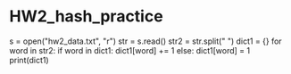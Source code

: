 # HW2_hash_practice
s = open("hw2_data.txt", "r")
str = s.read()
str2 = str.split(" ")
dict1 = {}
for word in str2:
  if word in dict1:
    dict1[word] += 1
  else:
    dict1[word] = 1
print(dict1)
